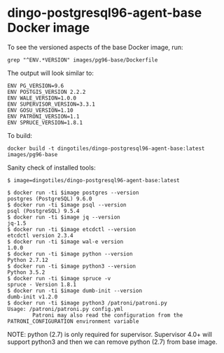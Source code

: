 # dingo-postgresql96-agent-base Docker image

To see the versioned aspects of the base Docker image, run:

```
grep "^ENV.*VERSION" images/pg96-base/Dockerfile
```

The output will look similar to:

```
ENV PG_VERSION=9.6
ENV POSTGIS_VERSION 2.2.2
ENV WALE_VERSION=1.0.0
ENV SUPERVISOR_VERSION=3.3.1
ENV GOSU_VERSION=1.10
ENV PATRONI_VERSION=1.1
ENV SPRUCE_VERSION=1.8.1
```

To build:

```
docker build -t dingotiles/dingo-postgresql96-agent-base:latest images/pg96-base
```

Sanity check of installed tools:

```
$ image=dingotiles/dingo-postgresql96-agent-base:latest

$ docker run -ti $image postgres --version
postgres (PostgreSQL) 9.6.0
$ docker run -ti $image psql --version
psql (PostgreSQL) 9.5.4
$ docker run -ti $image jq --version
jq-1.5
$ docker run -ti $image etcdctl --version
etcdctl version 2.3.4
$ docker run -ti $image wal-e version
1.0.0
$ docker run -ti $image python --version
Python 2.7.12
$ docker run -ti $image python3 --version
Python 3.5.2
$ docker run -ti $image spruce -v
spruce - Version 1.8.1
$ docker run -ti $image dumb-init --version
dumb-init v1.2.0
$ docker run -ti $image python3 /patroni/patroni.py
Usage: /patroni/patroni.py config.yml
       	Patroni may also read the configuration from the PATRONI_CONFIGURATION environment variable
```

NOTE: python (2.7) is only required for supervisor. Supervisor 4.0+ will support python3 and then we can remove python (2.7) from base image.
